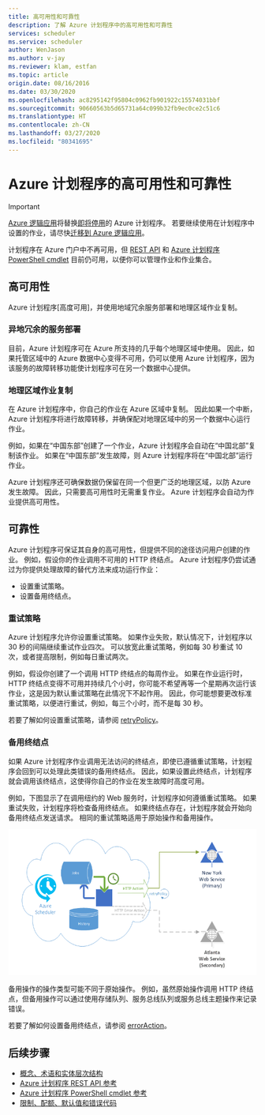 ```yaml
---
title: 高可用性和可靠性
description: 了解 Azure 计划程序中的高可用性和可靠性
services: scheduler
ms.service: scheduler
author: WenJason
ms.author: v-jay
ms.reviewer: klam, estfan
ms.topic: article
origin.date: 08/16/2016
ms.date: 03/30/2020
ms.openlocfilehash: ac8295142f95804c0962fb901922c15574031bbf
ms.sourcegitcommit: 90660563b5d65731a64c099b32fb9ec0ce2c51c6
ms.translationtype: HT
ms.contentlocale: zh-CN
ms.lasthandoff: 03/27/2020
ms.locfileid: "80341695"
---
```

# <a name="high-availability-and-reliability-for-azure-scheduler"></a>Azure 计划程序的高可用性和可靠性

> [!IMPORTANT]
> [Azure 逻辑应用](../logic-apps/logic-apps-overview.md)将替换[即将停用](../scheduler/migrate-from-scheduler-to-logic-apps.md#retire-date)的 Azure 计划程序。 若要继续使用在计划程序中设置的作业，请尽快[迁移到 Azure 逻辑应用](../scheduler/migrate-from-scheduler-to-logic-apps.md)。 
>
> 计划程序在 Azure 门户中不再可用，但 [REST API](https://docs.microsoft.com/rest/api/scheduler) 和 [Azure 计划程序 PowerShell cmdlet](scheduler-powershell-reference.md) 目前仍可用，以便你可以管理作业和作业集合。

## <a name="high-availability"></a>高可用性

Azure 计划程序[高度可用]，并使用地域冗余服务部署和地理区域作业复制。

### <a name="geo-redundant-service-deployment"></a>异地冗余的服务部署

目前，Azure 计划程序可在 Azure 所支持的几乎每个地理区域中使用。 因此，如果托管区域中的 Azure 数据中心变得不可用，仍可以使用 Azure 计划程序，因为该服务的故障转移功能使计划程序可在另一个数据中心提供。

### <a name="geo-regional-job-replication"></a>地理区域作业复制

在 Azure 计划程序中，你自己的作业在 Azure 区域中复制。 因此如果一个中断，Azure 计划程序将进行故障转移，并确保配对地理区域中的另一个数据中心运行作业。

例如，如果在“中国东部”创建了一个作业，Azure 计划程序会自动在“中国北部”复制该作业。 如果在“中国东部”发生故障，则 Azure 计划程序将在“中国北部”运行作业。 

Azure 计划程序还可确保数据仍保留在同一个但更广泛的地理区域，以防 Azure 发生故障。 因此，只需要高可用性时无需重复作业。 Azure 计划程序会自动为作业提供高可用性。

## <a name="reliability"></a>可靠性

Azure 计划程序可保证其自身的高可用性，但提供不同的途径访问用户创建的作业。 例如，假设你的作业调用不可用的 HTTP 终结点。 Azure 计划程序仍尝试通过为你提供处理故障的替代方法来成功运行作业： 

* 设置重试策略。
* 设置备用终结点。

<a name="retry-policies"></a>

### <a name="retry-policies"></a>重试策略

Azure 计划程序允许你设置重试策略。 如果作业失败，默认情况下，计划程序以 30 秒的间隔继续重试作业四次。 可以放宽此重试策略，例如每 30 秒重试 10 次，或者提高限制，例如每日重试两次。

例如，假设你创建了一个调用 HTTP 终结点的每周作业。 如果在作业运行时，HTTP 终结点变得不可用并持续几个小时，你可能不希望再等一个星期再次运行该作业，这是因为默认重试策略在此情况下不起作用。 因此，你可能想要更改标准重试策略，以便进行重试，例如，每三个小时，而不是每 30 秒。 

若要了解如何设置重试策略，请参阅 [retryPolicy](scheduler-concepts-terms.md#retrypolicy)。

### <a name="alternate-endpoints"></a>备用终结点

如果 Azure 计划程序作业调用无法访问的终结点，即使已遵循重试策略，计划程序会回到可以处理此类错误的备用终结点。 因此，如果设置此终结点，计划程序就会调用该终结点，这使得你自己的作业在发生故障时高度可用。

例如，下图显示了在调用纽约的 Web 服务时，计划程序如何遵循重试策略。 如果重试失败，计划程序将检查备用终结点。 如果终结点存在，计划程序就会开始向备用终结点发送请求。 相同的重试策略适用于原始操作和备用操作。

![使用重试策略和备用终结点的计划程序行为](./media/scheduler-high-availability-reliability/scheduler-high-availability-reliability-image2.png)

备用操作的操作类型可能不同于原始操作。 例如，虽然原始操作调用 HTTP 终结点，但备用操作可以通过使用存储队列、服务总线队列或服务总线主题操作来记录错误。

若要了解如何设置备用终结点，请参阅 [errorAction](scheduler-concepts-terms.md#error-action)。

## <a name="next-steps"></a>后续步骤

* [概念、术语和实体层次结构](scheduler-concepts-terms.md)
* [Azure 计划程序 REST API 参考](https://docs.microsoft.com/rest/api/scheduler)
* [Azure 计划程序 PowerShell cmdlet 参考](scheduler-powershell-reference.md)
* [限制、配额、默认值和错误代码](scheduler-limits-defaults-errors.md)
